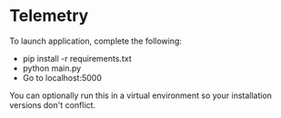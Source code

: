 # Telemetry

To launch application, complete the following:

- pip install -r requirements.txt
- python main.py
- Go to localhost:5000


You can optionally run this in a virtual environment so your installation versions
don't conflict.
